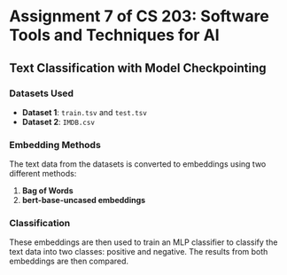 # Assignment 7 of CS 203: Software Tools and Techniques for AI

## Text Classification with Model Checkpointing

### Datasets Used
- **Dataset 1**: `train.tsv` and `test.tsv`
- **Dataset 2**: `IMDB.csv`

### Embedding Methods
The text data from the datasets is converted to embeddings using two different methods:
1. **Bag of Words**
2. **bert-base-uncased embeddings**

### Classification
These embeddings are then used to train an MLP classifier to classify the text data into two classes: positive and negative. The results from both embeddings are then compared. 